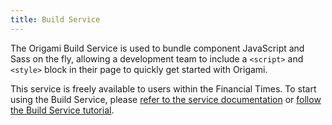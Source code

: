 ```yaml
---
title: Build Service
---
```



The Origami Build Service is used to bundle component JavaScript and Sass on the fly, allowing a development team to include a `<script>` and `<style>` block in their page to quickly get started with Origami.

This service is freely available to users within the Financial Times. To start using the Build Service, please [refer to the service documentation](https://www.ft.com/__origami/service/build) or [follow the Build Service tutorial](http://localhost:4000/docs/tutorials/build-service/).
